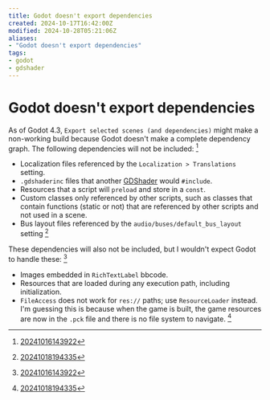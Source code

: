 ```yaml
---
title: Godot doesn't export dependencies
created: 2024-10-17T16:42:00Z
modified: 2024-10-28T05:21:06Z
aliases:
- "Godot doesn't export dependencies"
tags:
- godot
- gdshader
---
```


# Godot doesn't export dependencies

As of Godot 4.3, `Export selected scenes (and dependencies)` might make a non-working build because Godot doesn't make a complete dependency graph. The following dependencies will not be included: [^1]
- Localization files referenced by the `Localization > Translations` setting.
- `.gdshaderinc` files that another [GDShader](../tags/gdshader.md) would `#include`.
- Resources that a script will `preload` and store in a `const`.
- Custom classes only referenced by other scripts, such as classes that contain functions (static or not) that are referenced by other scripts and not used in a scene.
- Bus layout files referenced by the `audio/buses/default_bus_layout` setting [^2]

These dependencies will also not be included, but I wouldn't expect Godot to handle these: [^1]
- Images embedded in `RichTextLabel` bbcode.
- Resources that are loaded during any execution path, including initialization.
- `FileAccess` does not work for `res://` paths; use `ResourceLoader` instead. I'm guessing this is because when the game is built, the game resources are now in the `.pck` file and there is no file system to navigate. [^2]

[^1]: [20241016143922](../entries/20241016143922.md)
[^2]: [20241018194335](../entries/20241018194335.md)
